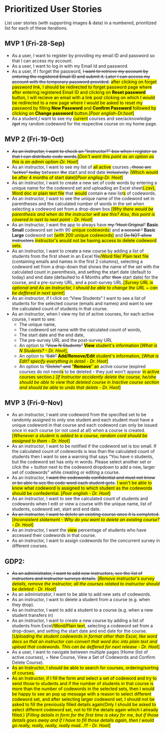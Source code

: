 # Prioritized User Stories

List user stories (with supporting images & data) in a numbered, prioritized list for each of these iterations.

## MVP 1 (Fri-28-Sep)

- As a user, I want to register by providing my email ID and password so that I can access my account.
- As a user, I want to log in with my Email Id and password.
- As a user, if I forget the password, ~~I want to retrieve my account by entering the registered Email ID and submit it. Later I can access my account with the temporary password provided.~~ <Mark>after clicking on forget password link, I should be redirected to forget password page where after entering registered Email ID and clicking on __Reset password__ button, I will recieve an email with a link post clicking on which I would be redirected to a new page where I would be asked to reset my password by filling __New Password__ and __Confirm Password__ followed by clicking on __Change password__ button.[_Poor english-Dr.hoot_]
- As a student,I want to see my <Mark>current</Mark> courses and see/acknowledge ~~/get~~ my random codeword for the respective course on my home page.
## MVP 2 (Fri-19-Oct)

- ~~As an instructor, I want to check an "Instructor?" box when I register so that I can distribute code words.~~<Mark>[_Don't want this point as an option as this is an admin option-Dr. Hoot_]</Mark>
- As an instructor, I want to see my list of <Mark>all active</Mark> courses ~~, those are “active” today~~ between ~~the~~ start and end date ~~inclusively.~~ <Mark>(Which would be after 4 months of start date)[_Poor englisg-Dr. Hoot_]
- As an instructor, I want to create a new set of code words by entering a unique name for the codeword set and uploading an Excel sheet<Mark>(.csv), Word doc or plain text file</Mark> that <Mark>would</Mark> contain ~~a~~ new list<Mark>s</mark> of codewords.
- As an instructor, I want to see the unique name of the codeword set in parentheses and the calculated number of words in the set when selecting a codeword set from a drop-down box.<Mark>[_Why there would be parenthesis and when do the instructor will see this? Also, this point is covered in next to next point - Dr. Hoot_]</mark>
- As an instructor, I want the app to always have ~~my “Hoot Original”~~ **Basic Small** codeword set (with 90 <mark>unique codewords</mark>) and ~~a second “~~ **Basic Large** codeword set <mark>(with 200 unique codewords)</mark> and ~~Do NOT allow instructors~~ <mark>instructor's would not be having access to delete codeword sets. 
- As an instructor, I want to create a new course by adding a list of students from the first sheet in an Excel file<mark>/Word file/ Plain text file</mark> (containing emails and names in the first 2 columns), selecting a codeword set from a drop-down that shows the name of the set with the calculated count in parenthesis, and setting the start date (default to today) and end date (defaulted to 4 Months after ~~then~~ start date) for the course, and a pre-survey URL, and a post-survey URL.<mark>[_Survey URL is optional and As an Instructor, I  should be able to change the URL ~ can be deffered in next sprint_]
- As an instructor, if I click on “View Students” I want to see a list of students for the selected course (emails and names) and want to see the calculated count of students in that course.
- As an instructor, when I view my list of active courses, for each active course, I want to see:
    - The unique name,
    - The codeword set name with the calculated count of words,
    - The start date and the end date,
    - The pre-survey URL and the post-survey URL
    - An option to ~~“View N Students”~~ <mark>**View** student's information [_What is N Students? - Dr. Hoot_],
    - An option to ~~“Edit”~~ <mark>**Add/Remove/Edit** student's information, [_What is Edit? specify everything in detail - Dr. Hoot_]
    - An option to ~~“Delete” and~~ <mark>"**Remove**" an</mark> active course (expired courses do not need<mark>s</mark> to be deleted - they just won't appear <mark>in active courses section.) [_If Instructor accidently delete the course, he/she should be able to view that deleted course in Inactive course section and should be able to undo that delete - Dr. Hoot_]
## MVP 3 (Fri-9-Nov)

- As an instructor, I want one codeword from the specified set to be randomly assigned to only one student and each student must have a unique codeword in that course and each codeword can only be issued once in each course (or not used at all) when a course is created. <mark>[_Whenever a student is added to a course, random cord should be assigned to them - Dr. Hoot_]
- As an instructor, I want to be notified if the codeword set is too small. If the calculated count of codewords is less than the calculated count of students then I want to see a warning that says “You have n students, but the codeword set has only m words. Please select another set or click the + button next to the codeword dropdown to add a new, larger set of codewords" while creating or editing a course.
- As an instructor, ~~I want the codewords confidential and must not know or be able to see the code word each student gets.~~ <mark>I won't be able to know what codeword is assigned to which student as the codewords should be confedential. [_Poor english - Dr. Hoot_]
- As an instructor, I want to see the calculated count of students and codewords when I edit or view a course with the unique name, list of students, codeword set, start and end date.
- ~~As an instructor, I want to delete an existing course once it is completed.~~ <mark>[_Inconsistent statement - Why do you want to delete an existing course? - Dr. Hoot_] 
- As an instructor, I want the <mark>view</mark> percentage of students who have accessed their codewords in that course.
- As an instructor, I want to assign codewords for the concurrent survey in different courses.
## GDP2:

- ~~As an administrator, I want to add new instructors, see the list of instructors and instructor surveys details.~~ <mark>[_Remove instructor's survey details, remove the instructor, all the courses related to instructor should be deleted - Dr. Hoot_]
- As an administrator, I want to be able to add new sets of codewords.
- As an instructor, I want to delete a student from a course (e.g. when they drop). 
- As an instructor, I want to add a student to a course (e.g. when a new student transfers in)
- As an instructor, I want to create a new course by adding a list of students from Excel<mark>/Word/Plain text</mark>, selecting a codeword set from a drop-down, and setting the start date and end date for the course.<mark>[_Uploading the student codewords in format other than Excel, like word docs so that an instructor can convert that word doc into plain text and upload that codewords. This can be deffered for next release - Dr. Hoot_]
- As a user, I want to navigate between multiple pages (Home (list of active courses), + New Course, View a Set of Codewords and Confirm Delete Course).
- <mark>As an Instructor, I should be able to search for courses, ordering/sorting of courses.
- <mark>As an Instructor, if I fill the form and select a set of codeword and try to send those to students and if the number of students in that course is more than the number of codewords in the selected sets, then I would be happy to see an pop up message with a reason  to select different codeword set, and after selecting larger codeword set, I should not be asked to fill the previously filled details again(Only I should be asked to select different codeword set, not to fill the details again which I already filled.) [_Filling details in form for the first time is okey for me, but if those details goes away and if I have to fill those details again, then I would go really, really, really, really mad...!!! - Dr. Hoot_] 